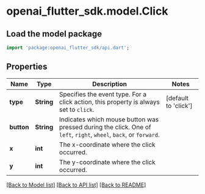 # openai_flutter_sdk.model.Click

## Load the model package
```dart
import 'package:openai_flutter_sdk/api.dart';
```

## Properties
Name | Type | Description | Notes
------------ | ------------- | ------------- | -------------
**type** | **String** | Specifies the event type. For a click action, this property is  always set to `click`.  | [default to 'click']
**button** | **String** | Indicates which mouse button was pressed during the click. One of `left`, `right`, `wheel`, `back`, or `forward`.  | 
**x** | **int** | The x-coordinate where the click occurred.  | 
**y** | **int** | The y-coordinate where the click occurred.  | 

[[Back to Model list]](../README.md#documentation-for-models) [[Back to API list]](../README.md#documentation-for-api-endpoints) [[Back to README]](../README.md)


